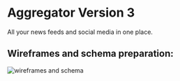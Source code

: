 # Aggregator Version 3

All your news feeds and social media in one place.


Wireframes and schema preparation:
----------------
![wireframes and schema](https://github.com/fishermanswharff/Gator/blob/master/docs/whiteboard-notes.jpg "Whiteboard notes")
